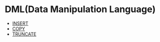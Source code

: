 # DML(Data Manipulation Language)

<ul>
<li><a href="insert.md">INSERT</a></li>
<li><a href="copy.md">COPY</a></li>
<li><a href="truncate.md">TRUNCATE</a></li>
</ul>